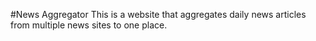 #News Aggregator
This is a website that aggregates daily news articles from multiple news sites to one place.